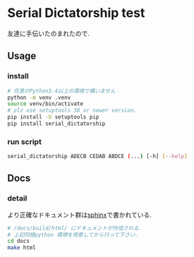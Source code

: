 # Serial Dictatorship test
友達に手伝いたのまれたので.

## Usage
### install
```bash
# 任意のPython3.4以上の環境で構いません
python -m venv .venv
source venv/bin/activate
# plz use setuptools 38 or newer version.
pip install -U setuptools pip
pip install serial_dictatorship
```

### run script
```bash
serial_dictatorship ADECB CEDAB ABDCE (...) [-h] [--help]
```

## Docs
### detail
より正確なドキュメント群は[sphinx](http://www.sphinx-doc.org/ja/stable/index.html)で書かれている.

```bash
# /docs/build/html/ にドキュメントが作成される.
# 上記同様python 環境を用意してから行って下さい.
cd docs
make html
```
